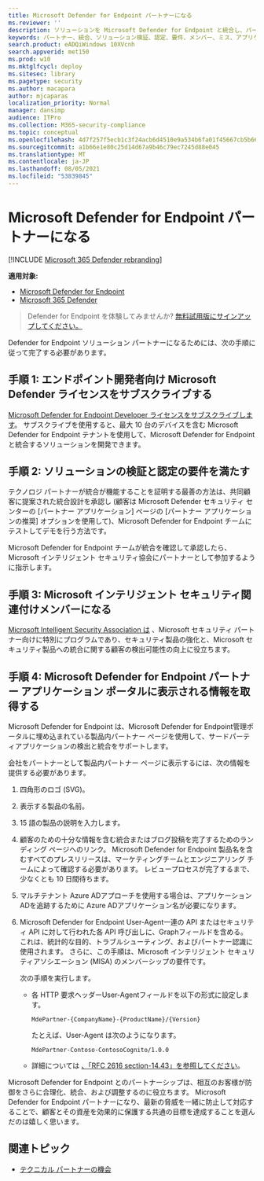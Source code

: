 ```yaml
---
title: Microsoft Defender for Endpoint パートナーになる
ms.reviewer: ''
description: ソリューションを Microsoft Defender for Endpoint と統合し、パートナーになる手順と要件について説明します。
keywords: パートナー、統合、ソリューション検証、認定、要件、メンバー、ミス、アプリケーション ポータル
search.product: eADQiWindows 10XVcnh
search.appverid: met150
ms.prod: w10
ms.mktglfcycl: deploy
ms.sitesec: library
ms.pagetype: security
ms.author: macapara
author: mjcaparas
localization_priority: Normal
manager: dansimp
audience: ITPro
ms.collection: M365-security-compliance
ms.topic: conceptual
ms.openlocfilehash: 4d7f257f5ecb1c3f24acb6d4510e9a534b6fa01f45667cb5b662ca7805b9f69e
ms.sourcegitcommit: a1b66e1e80c25d14d67a9b46c79ec7245d88e045
ms.translationtype: MT
ms.contentlocale: ja-JP
ms.lasthandoff: 08/05/2021
ms.locfileid: "53839845"
---
```

# <a name="become-a-microsoft-defender-for-endpoint-partner"></a>Microsoft Defender for Endpoint パートナーになる

[!INCLUDE [Microsoft 365 Defender rebranding](../../includes/microsoft-defender.md)]

**適用対象:**
- [Microsoft Defender for Endpoint](https://go.microsoft.com/fwlink/?linkid=2154037)
- [Microsoft 365 Defender](https://go.microsoft.com/fwlink/?linkid=2118804)

> Defender for Endpoint を体験してみませんか? [無料試用版にサインアップしてください。](https://signup.microsoft.com/create-account/signup?products=7f379fee-c4f9-4278-b0a1-e4c8c2fcdf7e&ru=https://aka.ms/MDEp2OpenTrial?ocid=docs-wdatp-exposedapis-abovefoldlink)

Defender for Endpoint ソリューション パートナーになるためには、次の手順に従って完了する必要があります。

## <a name="step-1-subscribe-to-a-microsoft-defender-for-endpoint-developer-license"></a>手順 1: エンドポイント開発者向け Microsoft Defender ライセンスをサブスクライブする

[Microsoft Defender for Endpoint Developer ライセンスをサブスクライブします](https://winatpregistration-prd.trafficmanager.net/Developer/UserAgreement?Length=9)。 サブスクライブを使用すると、最大 10 台のデバイスを含む Microsoft Defender for Endpoint テナントを使用して、Microsoft Defender for Endpoint と統合するソリューションを開発できます。

## <a name="step-2-fulfill-the-solution-validation-and-certification-requirements"></a>手順 2: ソリューションの検証と認定の要件を満たす

テクノロジ パートナーが統合が機能することを証明する最善の方法は、共同顧客に提案された統合設計を承認し (顧客は Microsoft Defender セキュリティ センターの [パートナー アプリケーション[](https://securitycenter.microsoft.com/interoperability/partners)] ページの [パートナー アプリケーションの推奨] オプションを使用して)、Microsoft Defender for Endpoint チームにテストしてデモを行う方法です。

Microsoft Defender for Endpoint チームが統合を確認して承認したら、Microsoft インテリジェント セキュリティ協会にパートナーとして参加するように指示します。

## <a name="step-3-become-a--microsoft-intelligent-security-association-member"></a>手順 3: Microsoft インテリジェント セキュリティ関連付けメンバーになる

[Microsoft Intelligent Security Association は](https://www.microsoft.com/security/partnerships/intelligent-security-association) 、Microsoft セキュリティ パートナー向けに特別にプログラムであり、セキュリティ製品の強化と、Microsoft セキュリティ製品への統合に関する顧客の検出可能性の向上に役立ちます。

## <a name="step-4-get-listed-in-the-microsoft-defender-for-endpoint-partner-application-portal"></a>手順 4: Microsoft Defender for Endpoint パートナー アプリケーション ポータルに表示される情報を取得する

Microsoft Defender for Endpoint は、Microsoft Defender for Endpoint[](partner-applications.md)管理ポータルに埋め込まれている製品内パートナー ページを使用して、サードパーティアプリケーションの検出と統合をサポートします。

会社をパートナーとして製品内パートナー ページに表示するには、次の情報を提供する必要があります。

1. 四角形のロゴ (SVG)。
2. 表示する製品の名前。
3. 15 語の製品の説明を入力します。
4. 顧客のための十分な情報を含む統合またはブログ投稿を完了するためのランディング ページへのリンク。 Microsoft Defender for Endpoint 製品名を含むすべてのプレスリリースは、マーケティングチームとエンジニアリング チームによって確認する必要があります。 レビュープロセスが完了するまで、少なくとも 10 日間待ちます。
5. マルチテナント Azure ADアプローチを使用する場合は、アプリケーションADを追跡するために Azure ADアプリケーション名が必要になります。
6. Microsoft Defender for Endpoint User-Agent一連の API またはセキュリティ API に対して行われた各 API 呼び出しに、Graphフィールドを含める。 これは、統計的な目的、トラブルシューティング、およびパートナー認識に使用されます。 さらに、この手順は、Microsoft インテリジェント セキュリティアソシエーション (MISA) のメンバーシップの要件です。

   次の手順を実行します。

   - 各 HTTP 要求ヘッダーUser-Agentフィールドを以下の形式に設定します。

     ```http
     MdePartner-{CompanyName}-{ProductName}/{Version}
     ```

     たとえば、User-Agent は次のようになります。

     ```http
     MdePartner-Contoso-ContosoCognito/1.0.0
     ```

   - 詳細については [、「RFC 2616 section-14.43」を参照してください](https://tools.ietf.org/html/rfc2616#section-14.43)。

Microsoft Defender for Endpoint とのパートナーシップは、相互のお客様が防御をさらに合理化、統合、および調整するのに役立ちます。 Microsoft Defender for Endpoint パートナーになり、最新の脅威を一緒に防止して対応することで、顧客とその資産を効果的に保護する共通の目標を達成することを選んだのは嬉しく思います。

## <a name="related-topics"></a>関連トピック

- [テクニカル パートナーの機会](partner-integration.md)
